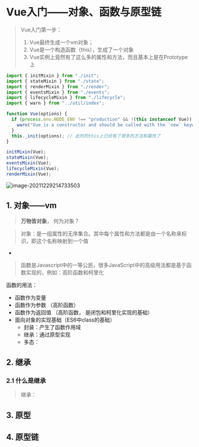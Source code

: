 # Vue入门——对象、函数与原型链

> Vue入门第一步：
>
> 1. Vue最终生成一个vm对象；
> 2. Vue是一个构造函数（this），生成了一个对象
> 3. Vue实例上竟然有了这么多的属性和方法，而且基本上是在Prototype上

```js
import { initMixin } from "./init";
import { stateMixin } from "./state";
import { renderMixin } from "./render";
import { eventsMixin } from "./events";
import { lifecycleMixin } from "./lifecycle";
import { warn } from "../util/index";

function Vue(options) {
  if (process.env.NODE_ENV !== "production" && !(this instanceof Vue)) {
    warn("Vue is a constructor and should be called with the `new` keyword");
  }
  this._init(options); // 此时的this上已经有了很多的方法和属性了
}

initMixin(Vue);
stateMixin(Vue);
eventsMixin(Vue);
lifecycleMixin(Vue);
renderMixin(Vue);
```

![image-20211229214733503](C:\Users\helia\AppData\Roaming\Typora\typora-user-images\image-20211229214733503.png)

## 1. 对象——vm

> **万物皆对象**， 何为对象？

> 对象：是一组属性的无序集合。其中每个属性和方法都是由一个名称来标识，即这个名称映射到一个值

- 







> 函数是Javascript中的一等公民，很多JavaScript中的高级用法都是基于函数实现的，例如：高阶函数和柯里化

函数的用法：

- 函数作为变量
- 函数作为参数  （高阶函数）
- 函数作为返回值  （高阶函数， 是闭包和柯里化实现的基础）
- 面向对象的实现基础（ES6中class的基础）
  - 封装：产生了函数作用域
  - 继承：通过原型实现
  - 多态：

## 2. 继承

### 2.1 什么是继承

> 继承：



## 3. 原型

### 



## 4. 原型链

